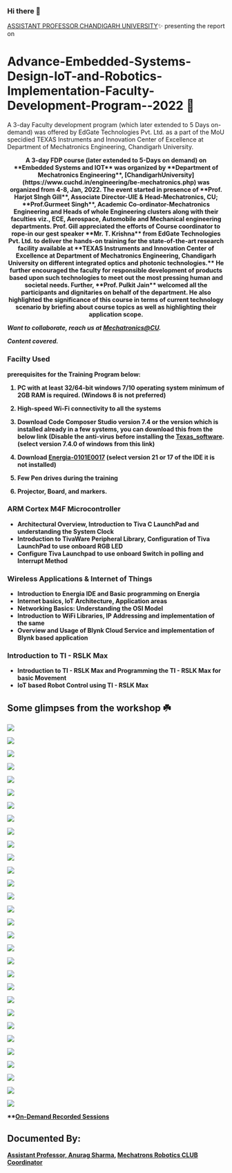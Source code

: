 ### Hi there 👋 
[ASSISTANT PROFESSOR,CHANDIGARH UNIVERSITY](https://github.com/ChandigarhUniv)✨ presenting the report on 

# Advance-Embedded-Systems-Design-IoT-and-Robotics-Implementation-Faculty-Development-Program--2022 🚀 
A 3-day Faculty development program (which later extended to 5 Days on-demand) was offered by EdGate Technologies Pvt. Ltd. as a part of the MoU specidied TEXAS Instruments and Innovation Center of Excellence at Department of Mechatronics Engineering, Chandigarh University.

<p align="center" style="margin-top:10px">
<b>
A 3-day FDP course (later extended to 5-Days on demand) on **Embedded Systems and IOT** was organized by **Department of Mechatronics Engineering**, [ChandigarhUniversity](https://www.cuchd.in/engineering/be-mechatronics.php) was organized from 4-8, Jan, 2022. The event started in presence of **Prof. Harjot SIngh Gill**, Associate Director-UIE & Head-Mechatronics, CU; **Prof.Gurmeet Singh**, Academic Co-ordinator-Mechatronics Engineering and Heads of whole Engineering clusters along with their faculties viz., ECE, Aerospace, Automobile and Mechanical engineering departments. Prof. Gill appreciated the efforts of Course coordinator to rope-in our gest speaker **Mr. T. Krishna** from EdGate Technologies Pvt. Ltd. to deliver the hands-on training for the state-of-the-art research facility available at **TEXAS Instruments and Innovation Center of Excellence at Department of Mechatronics Engineering, Chandigarh University   on different integrated optics and photonic technologies.** He further encouraged the faculty for responsible development of products based upon such technologies to meet out the most pressing human and societal needs. Further, **Prof. Pulkit Jain** welcomed all the participants and dignitaries on behalf of the department. He also highlighted the significance of this course in terms of current technology scenario by briefing about course topics as well as highlighting their application scope.

<i>Want to collaborate, reach us at [Mechatronics@CU](hod.mechatronics@cumail.in).</i>

<i>Content covered.</i>

### Facilty Used
   **prerequisites for the Training Program below:**

1. PC with at least 32/64-bit windows 7/10 operating system minimum of 2GB RAM is required. (Windows 8 is not preferred)

2. High-speed Wi-Fi connectivity to all the systems

3.  Download Code Composer Studio version 7.4 or the version which is installed already in a few systems, you can download this from the below link (Disable the anti-virus before installing the [Texas_software](https://software-dl.ti.com/ccs/esd/documents/ccs_downloads.html). (select version 7.4.0 of windows from this link)

4. Download [Energia-0101E0017](http://energia.nu/download/) 
  **(select version 21 or 17 of the IDE it is not installed)**

5. Few Pen drives during the training

6. Projector, Board, and markers.

### ARM Cortex M4F Microcontroller
  - Architectural Overview, Introduction to Tiva C LaunchPad and
understanding the System Clock
  - Introduction to TivaWare Peripheral Library, Configuration of Tiva
LaunchPad to use onboard RGB LED
  - Configure Tiva Launchpad to use onboard Switch in polling and Interrupt
Method

### Wireless Applications & Internet of Things
  - Introduction to Energia IDE and Basic programming on Energia
  - Internet basics, IoT Architecture, Application areas
  - Networking Basics: Understanding the OSI Model
  - Introduction to WiFi Libraries, IP Addressing and implementation of the
same
  - Overview and Usage of Blynk Cloud Service and implementation of Blynk
based application

### Introduction to TI - RSLK Max
- Introduction to TI - RSLK Max and Programming the TI - RSLK Max for basic
Movement
- IoT based Robot Control using TI - RSLK Max
</p>
 
## Some glimpses from the workshop ☘️

![](https://github.com/ChandigarhUniv/Robotics4Mechatrons_-CU/blob/main/GALLERY/EGATE-TEXAS-FDP/FDP22_%20(1).jpg)

![](https://github.com/ChandigarhUniv/Robotics4Mechatrons_-CU/blob/main/GALLERY/EGATE-TEXAS-FDP/FDP22_%20(2).jpg)
  
![](https://github.com/ChandigarhUniv/Robotics4Mechatrons_-CU/blob/main/GALLERY/EGATE-TEXAS-FDP/FDP22_%20(3).jpg)
  
![](https://github.com/ChandigarhUniv/Robotics4Mechatrons_-CU/blob/main/GALLERY/EGATE-TEXAS-FDP/FDP22_%20(4).jpg)
  
![](https://github.com/ChandigarhUniv/Robotics4Mechatrons_-CU/blob/main/GALLERY/EGATE-TEXAS-FDP/FDP22_%20(5).jpg)
  
![](https://github.com/ChandigarhUniv/Robotics4Mechatrons_-CU/blob/main/GALLERY/EGATE-TEXAS-FDP/FDP22_%20(6).jpg)
  
![](https://github.com/ChandigarhUniv/Robotics4Mechatrons_-CU/blob/main/GALLERY/EGATE-TEXAS-FDP/FDP22_%20(7).jpg)
  
![](https://github.com/ChandigarhUniv/Robotics4Mechatrons_-CU/blob/main/GALLERY/EGATE-TEXAS-FDP/FDP22_%20(8).jpg)
  
![](https://github.com/ChandigarhUniv/Robotics4Mechatrons_-CU/blob/main/GALLERY/EGATE-TEXAS-FDP/FDP22_%20(9).jpg)
  
![](https://github.com/ChandigarhUniv/Robotics4Mechatrons_-CU/blob/main/GALLERY/EGATE-TEXAS-FDP/FDP22_%20(10).jpg)
  
![](https://github.com/ChandigarhUniv/Robotics4Mechatrons_-CU/blob/main/GALLERY/EGATE-TEXAS-FDP/FDP22_%20(11).jpg)

![](https://github.com/ChandigarhUniv/Robotics4Mechatrons_-CU/blob/main/GALLERY/EGATE-TEXAS-FDP/FDP22_%20(12).jpg)
  
![](https://github.com/ChandigarhUniv/Robotics4Mechatrons_-CU/blob/main/GALLERY/EGATE-TEXAS-FDP/FDP22_%20(13).jpg)
  
![](https://github.com/ChandigarhUniv/Robotics4Mechatrons_-CU/blob/main/GALLERY/EGATE-TEXAS-FDP/FDP22_%20(14).jpg)
  
![](https://github.com/ChandigarhUniv/Robotics4Mechatrons_-CU/blob/main/GALLERY/EGATE-TEXAS-FDP/FDP22_%20(15).jpg)
  
![](https://github.com/ChandigarhUniv/Robotics4Mechatrons_-CU/blob/main/GALLERY/EGATE-TEXAS-FDP/FDP22_%20(16).jpg)
  
![](https://github.com/ChandigarhUniv/Robotics4Mechatrons_-CU/blob/main/GALLERY/EGATE-TEXAS-FDP/FDP22_%20(17).jpg)
  
![](https://github.com/ChandigarhUniv/Robotics4Mechatrons_-CU/blob/main/GALLERY/EGATE-TEXAS-FDP/FDP22_%20(18).jpg)
  
![](https://github.com/ChandigarhUniv/Robotics4Mechatrons_-CU/blob/main/GALLERY/EGATE-TEXAS-FDP/FDP22_%20(19).jpg)
  
![](https://github.com/ChandigarhUniv/Robotics4Mechatrons_-CU/blob/main/GALLERY/EGATE-TEXAS-FDP/FDP22_%20(20).jpg)
  
![](https://github.com/ChandigarhUniv/Robotics4Mechatrons_-CU/blob/main/GALLERY/EGATE-TEXAS-FDP/FDP22_%20(21).jpg)

![](https://github.com/ChandigarhUniv/Robotics4Mechatrons_-CU/blob/main/GALLERY/EGATE-TEXAS-FDP/FDP22_%20(22).jpg)
  
![](https://github.com/ChandigarhUniv/Robotics4Mechatrons_-CU/blob/main/GALLERY/EGATE-TEXAS-FDP/FDP22_%20(23).jpg)
  
![](https://github.com/ChandigarhUniv/Robotics4Mechatrons_-CU/blob/main/GALLERY/EGATE-TEXAS-FDP/FDP22_%20(24).jpg)
  
![](https://github.com/ChandigarhUniv/Robotics4Mechatrons_-CU/blob/main/GALLERY/EGATE-TEXAS-FDP/FDP22_%20(25).jpg)
  
![](https://github.com/ChandigarhUniv/Robotics4Mechatrons_-CU/blob/main/GALLERY/EGATE-TEXAS-FDP/FDP22_%20(26).jpg)
  
![](https://github.com/ChandigarhUniv/Robotics4Mechatrons_-CU/blob/main/GALLERY/EGATE-TEXAS-FDP/FDP22_%20(27).jpg)
  
![](https://github.com/ChandigarhUniv/Robotics4Mechatrons_-CU/blob/main/GALLERY/EGATE-TEXAS-FDP/FDP22_%20(28).jpg)
  
![](https://github.com/ChandigarhUniv/Robotics4Mechatrons_-CU/blob/main/GALLERY/EGATE-TEXAS-FDP/FDP22_%20(29).jpg)
  
![](https://github.com/ChandigarhUniv/Robotics4Mechatrons_-CU/blob/main/GALLERY/EGATE-TEXAS-FDP/FDP22_%20(30).jpg)
  
**[On-Demand Recorded Sessions](https://drive.google.com/drive/u/0/folders/1JR5n-0NGv2IUPysfW2U0JVEHVp-l10p_)
  
## Documented By:
  [Assistant Professor, Anurag Sharma](https://github.com/designerguy13-photonics/designerguy13-photonics), [Mechatrons Robotics CLUB Coordinator](https://github.com/ChandigarhUniv/Robotics4Mechatrons_-CU)
